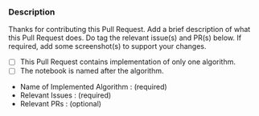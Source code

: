 ### Description

Thanks for contributing this Pull Request. Add a brief description of what this Pull Request does. Do tag the relevant issue(s) and PR(s) below. If required, add some screenshot(s) to support your changes.

- [ ] This Pull Request contains implementation of only one algorithm.
- [ ] The notebook is named after the algorithm.

- Name of Implemented Algorithm : (required)
- Relevant Issues : (required)
- Relevant PRs : (optional)
